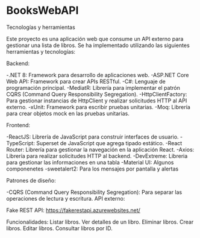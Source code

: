 # BooksWebAPI

Tecnologías y herramientas

Este proyecto es una aplicación web que consume un API externo para gestionar una lista de libros. Se ha implementado utilizando las siguientes herramientas y tecnologías:

Backend:

-.NET 8: Framework para desarrollo de aplicaciones web.
-ASP.NET Core Web API: Framework para crear APIs RESTful.
-C#: Lenguaje de programación principal.
-MediatR: Librería para implementar el patrón CQRS (Command Query Responsibility Segregation).
-HttpClientFactory: Para gestionar instancias de HttpClient y realizar solicitudes HTTP al API externo.
-xUnit: Framework para escribir pruebas unitarias.
-Moq: Librería para crear objetos mock en las pruebas unitarias.


Frontend:

-ReactJS: Librería de JavaScript para construir interfaces de usuario.
-TypeScript: Superset de JavaScript que agrega tipado estático.
-React Router: Librería para gestionar la navegación en la aplicación React.
-Axios: Librería para realizar solicitudes HTTP al backend.
-DevExtreme: Libreria para gestionar las informaciones en una tabla
-Material UI: Algunos componenetes
-sweetalert2: Para los mensajes por pantalla y alertas

Patrones de diseño:

-CQRS (Command Query Responsibility Segregation): Para separar las operaciones de lectura y escritura.
API externo:

Fake REST API: https://fakerestapi.azurewebsites.net/

Funcionalidades:
Listar libros.
Ver detalles de un libro.
Eliminar libros.
Crear libros.
Editar libros.
Consultar libros por ID.

